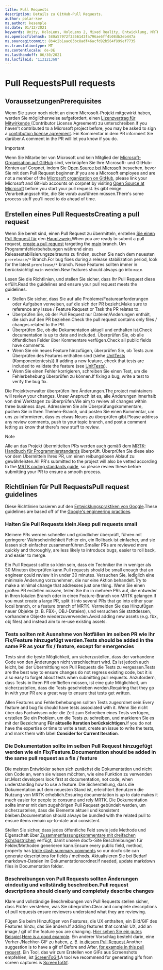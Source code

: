 ```yaml
---
title: Pull Requests
description: Details zu GitHub-Pull Requests.
author: polar-kev
ms.author: kesemple
ms.date: 01/12/2021
keywords: Unity, HoloLens, HoloLens 2, Mixed Reality, Entwicklung, MRTK, PR,
ms.openlocfilehash: 580a57972f3356143fa796ae6ff4b08db2eb447a
ms.sourcegitcommit: 8b4c2b1aac83bc8adf46acfd92b564f899ef7735
ms.translationtype: MT
ms.contentlocale: de-DE
ms.lasthandoff: 06/30/2021
ms.locfileid: "113121368"
---
```

# <a name="pull-requests"></a><span data-ttu-id="ef218-104">Pull Requests</span><span class="sxs-lookup"><span data-stu-id="ef218-104">Pull requests</span></span>

## <a name="prerequisites"></a><span data-ttu-id="ef218-105">Voraussetzungen</span><span class="sxs-lookup"><span data-stu-id="ef218-105">Prerequisites</span></span>

<span data-ttu-id="ef218-106">Wenn Sie zuvor noch nicht an einem Microsoft-Projekt mitgewirkt haben, werden Sie möglicherweise aufgefordert, einen [Lizenzvertrag für Mitwirkende ](https://cla.microsoft.com/) (Contributor License Agreement) zu unterschreiben.</span><span class="sxs-lookup"><span data-stu-id="ef218-106">If you haven't contributed to a Microsoft project before, you may be asked to sign a [contribution license agreement](https://cla.microsoft.com/).</span></span>
<span data-ttu-id="ef218-107">Ein Kommentar in dem PR informiert Sie darüber.</span><span class="sxs-lookup"><span data-stu-id="ef218-107">A comment in the PR will let you know if you do.</span></span>

> [!IMPORTANT]
> <span data-ttu-id="ef218-108">Wenn Sie Mitarbeiter von Microsoft und kein Mitglied der [Microsoft-Organisation auf GitHub](https://github.com/Microsoft) sind, verknüpfen Sie Ihre Microsoft- und GitHub-Konten auf Corpnet, indem Sie [Open Source bei Microsoft](https://opensource.microsoft.com/) besuchen, bevor Sie mit dem Pull Request beginnen.</span><span class="sxs-lookup"><span data-stu-id="ef218-108">If you are a Microsoft employee and are not a member of the [Microsoft organization on GitHub](https://github.com/Microsoft), please link your Microsoft and GitHub accounts on corpnet by visiting [Open Source at Microsoft](https://opensource.microsoft.com/) before you start your pull request.</span></span> <span data-ttu-id="ef218-109">Es gibt einige Verarbeitungsschritte, die Sie vorab ausführen müssen.</span><span class="sxs-lookup"><span data-stu-id="ef218-109">There's some process stuff you'll need to do ahead of time.</span></span>

## <a name="creating-a-pull-request"></a><span data-ttu-id="ef218-110">Erstellen eines Pull Requests</span><span class="sxs-lookup"><span data-stu-id="ef218-110">Creating a pull request</span></span>

<span data-ttu-id="ef218-111">Wenn Sie bereit sind, einen Pull Request zu übermitteln, erstellen [Sie einen Pull Request für](https://github.com/microsoft/MixedRealityToolkit-Unity/compare/main...main?expand=1) den [Hauptzweig.](https://github.com/microsoft/mixedrealitytoolkit-unity/tree/main)</span><span class="sxs-lookup"><span data-stu-id="ef218-111">When you are ready to submit a pull request, [create a pull request](https://github.com/microsoft/MixedRealityToolkit-Unity/compare/main...main?expand=1) targeting the [main](https://github.com/microsoft/mixedrealitytoolkit-unity/tree/main) branch.</span></span> <span data-ttu-id="ef218-112">Um Programmfehlerbehebungen während eines Releasestabilisierungszeitraums zu finden, suchen Sie nach dem neuesten `prerelease/*` Branch.</span><span class="sxs-lookup"><span data-stu-id="ef218-112">For bug fixes during a release stabilization period, look for the latest `prerelease/*` branch.</span></span> <span data-ttu-id="ef218-113">Neue Features sollten immer in berücksichtigt `main` werden.</span><span class="sxs-lookup"><span data-stu-id="ef218-113">New features should always go into `main`.</span></span>

<span data-ttu-id="ef218-114">Lesen Sie die Richtlinien, und stellen Sie sicher, dass Ihr Pull Request diese erfüllt.</span><span class="sxs-lookup"><span data-stu-id="ef218-114">Read the guidelines and ensure your pull request meets the guidelines.</span></span>

* <span data-ttu-id="ef218-115">Stellen Sie sicher, dass Sie auf alle Probleme/Featureanforderungen oder Aufgaben verweisen, auf die sich der PR bezieht.</span><span class="sxs-lookup"><span data-stu-id="ef218-115">Make sure to reference any Issue / Feature Request or Task the PR relates to.</span></span>
* <span data-ttu-id="ef218-116">Überprüfen Sie, ob der Pull Request nur Dateien/Änderungen enthält, die sich auf den PR beziehen.</span><span class="sxs-lookup"><span data-stu-id="ef218-116">Check the pull request contains only files / changes related to the PR.</span></span>
* <span data-ttu-id="ef218-117">Überprüfen Sie, ob die Dokumentation aktuell und enthalten ist.</span><span class="sxs-lookup"><span data-stu-id="ef218-117">Check documentation is up to date and included.</span></span> <span data-ttu-id="ef218-118">Überprüfen Sie, ob alle öffentlichen Felder über Kommentare verfügen.</span><span class="sxs-lookup"><span data-stu-id="ef218-118">Check all public fields have comments.</span></span>
* <span data-ttu-id="ef218-119">Wenn Sie ein neues Feature hinzufügen, überprüfen Sie, ob Tests zum Überprüfen des Features enthalten sind (siehe [UnitTests](../contributing/unit-tests.md) (Komponententests)).</span><span class="sxs-lookup"><span data-stu-id="ef218-119">If adding a new feature, check that tests are included to validate the feature (see [UnitTests](../contributing/unit-tests.md)).</span></span>
* <span data-ttu-id="ef218-120">Wenn Sie einen Fehler korrigieren, schreiben Sie einen Test, um die Fehlerbehebung überprüfen zu können.</span><span class="sxs-lookup"><span data-stu-id="ef218-120">If fixing a bug, write a test to verify the bug fix.</span></span>

<span data-ttu-id="ef218-121">Die Projektverwalter überprüfen Ihre Änderungen.</span><span class="sxs-lookup"><span data-stu-id="ef218-121">The project maintainers will review your changes.</span></span> <span data-ttu-id="ef218-122">Unser Anspruch ist es, alle Änderungen innerhalb von drei Werktagen zu überprüfen.</span><span class="sxs-lookup"><span data-stu-id="ef218-122">We aim to review all changes within three business days.</span></span> <span data-ttu-id="ef218-123">Adressieren Sie alle Überprüfungskommentare, pushen Sie in Ihren Themen-Branch, und posten Sie einen Kommentar, um uns zu informieren, dass es etwas Neues zu überprüfen gibt.</span><span class="sxs-lookup"><span data-stu-id="ef218-123">Please address any review comments, push to your topic branch, and post a comment letting us know that there's new stuff to review.</span></span>

> [!NOTE]
> <span data-ttu-id="ef218-124">Alle an das Projekt übermittelten PRs werden auch gemäß dem [MRTK-Handbuch für Programmierstandards](../contributing/coding-guidelines.md) überprüft. Überprüfen Sie diese also vor dem Übermitteln Ihres PR, um einen reibungslosen Ablauf zu gewährleisten.</span><span class="sxs-lookup"><span data-stu-id="ef218-124">All PR's submitted to the project will also be vetted according to the [MRTK coding standards guide](../contributing/coding-guidelines.md), so please review these before submitting your PR to ensure a smooth process.</span></span>

## <a name="pull-request-guidelines"></a><span data-ttu-id="ef218-125">Richtlinien für Pull Requests</span><span class="sxs-lookup"><span data-stu-id="ef218-125">Pull request guidelines</span></span>

<span data-ttu-id="ef218-126">Diese Richtlinien basieren auf den [Entwicklungspraktiken von Google](https://google.github.io/eng-practices/review/developer/small-cls.html).</span><span class="sxs-lookup"><span data-stu-id="ef218-126">These guidelines are based off of the [Google's engineering practices](https://google.github.io/eng-practices/review/developer/small-cls.html).</span></span>

### <a name="keep-pull-requests-small"></a><span data-ttu-id="ef218-127">Halten Sie Pull Requests klein.</span><span class="sxs-lookup"><span data-stu-id="ef218-127">Keep pull requests small</span></span>

<span data-ttu-id="ef218-128">Kleinere PRs werden schneller und gründlicher überprüft, führen mit geringerer Wahrscheinlichkeit Fehler ein, ein Rollback ist einfacher, und sie lassen sich einfacher zusammenführen.</span><span class="sxs-lookup"><span data-stu-id="ef218-128">Smaller PRs are reviewed more quickly and thoroughly, are less likely to introduce bugs, easier to roll back, and easier to merge.</span></span>

<span data-ttu-id="ef218-129">Ein Pull Request sollte so klein sein, dass ein Techniker ihn in weniger als 30 Minuten überprüfen kann.</span><span class="sxs-lookup"><span data-stu-id="ef218-129">Pull requests should be small enough that an engineer could review it in under 30 minutes.</span></span> <span data-ttu-id="ef218-130">Versuchen Sie, lediglich eine minimale Änderung vorzunehmen, die nur eine Aktion behandelt.</span><span class="sxs-lookup"><span data-stu-id="ef218-130">Try to make a minimal change that addresses just one thing.</span></span> <span data-ttu-id="ef218-131">Wenn Sie einen großen PR erstellen müssen, teilen Sie ihn in mehrere PRs auf, die entweder in Ihren lokalen Branch oder in einen Feature-Branch von MRTK gelangen.</span><span class="sxs-lookup"><span data-stu-id="ef218-131">If you must create a large PR, split it into several PRs that go into either your local branch, or a feature branch of MRTK.</span></span> <span data-ttu-id="ef218-132">Vermeiden Sie das Hinzufügen neuer Objekte (z. B. FBX-, OBJ-Dateien), und versuchen Sie stattdessen, vorhandene Objekte wiederzuverwenden.</span><span class="sxs-lookup"><span data-stu-id="ef218-132">Avoid adding new assets (e.g. fbx, obj files) and instead aim to re-use existing assets.</span></span>

### <a name="tests-should-be-added-in-the-same-pr-as-your-fix--feature-except-for-emergencies"></a><span data-ttu-id="ef218-133">Tests sollten mit Ausnahme von Notfällen im selben PR wie Ihr Fix/Feature hinzugefügt werden.</span><span class="sxs-lookup"><span data-stu-id="ef218-133">Tests should be added in the same PR as your fix / feature, except for emergencies</span></span>

<span data-ttu-id="ef218-134">Tests sind die beste Möglichkeit, um sicherzustellen, dass der vorhandene Code von den Änderungen nicht verschlechtert wird. Es ist jedoch auch leicht, bei der Übermittlung von Pull Requests die Tests zu vergessen.</span><span class="sxs-lookup"><span data-stu-id="ef218-134">Tests are the best way to ensure changes do not regress existing code, but it is also easy to forget about tests when submitting pull requests.</span></span> <span data-ttu-id="ef218-135">Anzufordern, dass Tests in Ihren PR einfließen müssen, ist eine gute Möglichkeit, um sicherzustellen, dass die Tests geschrieben werden.</span><span class="sxs-lookup"><span data-stu-id="ef218-135">Requiring that they go in with your PR are a great way to ensure that tests get written.</span></span>

<span data-ttu-id="ef218-136">Allen Features und Fehlerbehebungen sollten Tests zugeordnet sein.</span><span class="sxs-lookup"><span data-stu-id="ef218-136">Every feature and bug fix should have tests associated with it.</span></span> <span data-ttu-id="ef218-137">Wenn Sie nicht über das Fachwissen oder die Zeit zum Schreiben eines Tests verfügen, erstellen Sie ein Problem, um die Tests zu schreiben, und markieren Sie es mit der Bezeichnung **Für aktuelle Iteration berücksichtigen**.</span><span class="sxs-lookup"><span data-stu-id="ef218-137">If you do not have the expertise or time to write a test, create an issue to write the tests, and mark them with label **Consider for Current Iteration**.</span></span>

### <a name="documentation-should-be-added-in-the-same-pull-request-as-a-fix--feature"></a><span data-ttu-id="ef218-138">Die Dokumentation sollte im selben Pull Request hinzugefügt werden wie ein Fix/Feature.</span><span class="sxs-lookup"><span data-stu-id="ef218-138">Documentation should be added in the same pull request as a fix / feature</span></span>

<span data-ttu-id="ef218-139">Die meisten Entwickler sehen sich zunächst die Dokumentation und nicht den Code an, wenn sie wissen möchten, wie eine Funktion zu verwenden ist.</span><span class="sxs-lookup"><span data-stu-id="ef218-139">Most developers look first at documentation, not code, when understanding how to use a feature.</span></span> <span data-ttu-id="ef218-140">Die Sicherstellung, dass die Dokumentation auf dem neuesten Stand ist, erleichtert Benutzern die Nutzung von MRTK erheblich.</span><span class="sxs-lookup"><span data-stu-id="ef218-140">Ensuring documentation is up to date makes it much easier for people to consume and rely MRTK.</span></span>  <span data-ttu-id="ef218-141">Die Dokumentation sollte immer mit dem zugehörigen Pull Request gebündelt werden, um sicherzustellen, dass die Elemente aktuell und konsistent bleiben.</span><span class="sxs-lookup"><span data-stu-id="ef218-141">Documentation should always be bundled with the related pull to ensure items remain up-to-date and consistent.</span></span>

<span data-ttu-id="ef218-142">Stellen Sie sicher, dass jedes öffentliche Feld sowie jede Methode und Eigenschaft über [Zusammenfassungskommentare mit dreifachen Schrägstrichen](https://dotnet.github.io/docfx/spec/triple_slash_comments_spec.html) verfügt, damit unsere docfx-Site Beschreibungen für Felder/Methoden generieren kann.</span><span class="sxs-lookup"><span data-stu-id="ef218-142">Ensure every public field, method, property has [triple slash summary comments](https://dotnet.github.io/docfx/spec/triple_slash_comments_spec.html) so our docfx site can generate descriptions for fields / methods.</span></span> <span data-ttu-id="ef218-143">Aktualisieren Sie bei Bedarf markdown-Dateien im Dokumentationsordner.</span><span class="sxs-lookup"><span data-stu-id="ef218-143">If needed, update markdown files in Documentation folder.</span></span>

### <a name="pull-request-descriptions-should-clearly-and-completely-describe-changes"></a><span data-ttu-id="ef218-144">Beschreibungen von Pull Requests sollten Änderungen eindeutig und vollständig beschreiben.</span><span class="sxs-lookup"><span data-stu-id="ef218-144">Pull request descriptions should clearly and completely describe changes</span></span>

<span data-ttu-id="ef218-145">Klare und vollständige Beschreibungen von Pull Requests stellen sicher, dass Prüfer verstehen, was Sie überprüfen.</span><span class="sxs-lookup"><span data-stu-id="ef218-145">Clear and complete descriptions of pull requests ensure reviewers understand what they are reviewing.</span></span>

<span data-ttu-id="ef218-146">Fügen Sie beim Hinzufügen von Features, die UX enthalten, ein Bild/GIF des Features hinzu, das Sie ändern.</span><span class="sxs-lookup"><span data-stu-id="ef218-146">If adding features that contain UX, add an image / gif of the feature you are changing.</span></span> <span data-ttu-id="ef218-147">[Hier sehen Sie ein gutes Beispiel](https://github.com/microsoft/MixedRealityToolkit-Unity/pull/4532).</span><span class="sxs-lookup"><span data-stu-id="ef218-147">[Here is a good example](https://github.com/microsoft/MixedRealityToolkit-Unity/pull/4532).</span></span> <span data-ttu-id="ef218-148">Ein anderer Vorschlag besteht darin, eine Vorher-/Nachher-GIF zu haben, z. B. [in diesem Pull Request](https://github.com/microsoft/MixedRealityToolkit-Unity/pull/5896).</span><span class="sxs-lookup"><span data-stu-id="ef218-148">Another suggestion is to have a gif of Before and After, [for example in this pull request](https://github.com/microsoft/MixedRealityToolkit-Unity/pull/5896).</span></span> <span data-ttu-id="ef218-149">Ein Tool, das wir zum Erstellen von GIFs aus Screenshots empfehlen, ist [ScreenToGif](https://www.screentogif.com/).</span><span class="sxs-lookup"><span data-stu-id="ef218-149">A tool we recommend for generating gifs from screen captures is [ScreenToGif](https://www.screentogif.com/).</span></span>
